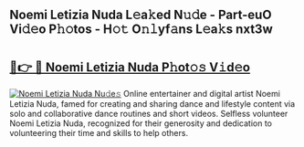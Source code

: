 ## Noemi Letizia Nuda L𝚎a𝚔ed N𝚞𝚍e - Part-euO Vi𝚍𝚎o P𝚑𝚘tos - H𝚘𝚝 O𝚗𝚕yf𝚊ns L𝚎a𝚔s nxt3w

# <h2><a href="http://kf71tj.oniu.top/?m=Noemi+Letizia+Nuda">🔗👉 🔴 Noemi Letizia Nuda P𝚑ot𝚘𝚜 V𝚒d𝚎o</a></h2>

[![Noemi Letizia Nuda Nu𝚍e𝚜](https://i.imgur.com/0qMVB7G.gif)](http://kf71tj.oniu.top/?m=Noemi+Letizia+Nuda)
Online entertainer and digital artist Noemi Letizia Nuda, famed for creating and sharing dance and lifestyle content via solo and collaborative dance routines and short videos. Selfless volunteer Noemi Letizia Nuda, recognized for their generosity and dedication to volunteering their time and skills to help others.  
